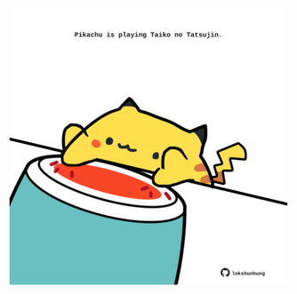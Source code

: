 <!-- built at 28/04/2021, 05:13:23 UTC -->
<p align="center">
  <img width="500" height="500" src="./ReadmeImage.svg">
</p>
